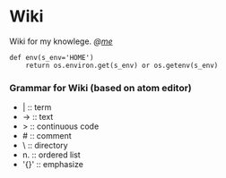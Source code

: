 # Wiki
Wiki for my knowlege.
*@[me](mailto:perseush@foxmail.com)* <br>

<!-- [Google](https://google.com) -->

```
def env(s_env='HOME')
    return os.environ.get(s_env) or os.getenv(s_env)
```

### Grammar for Wiki (based on atom editor)
- |		::	term
- ->  	::	text
- \>	::	continuous code
- \#	::	comment
- \		::	directory
- n.	::	ordered list
- '{}'	::	emphasize
